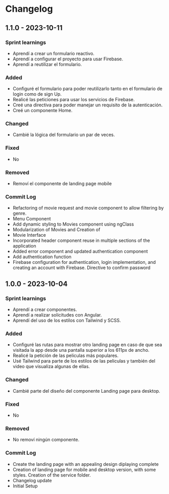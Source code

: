 # Changelog

## 1.1.0 - 2023-10-11

### Sprint learnings

* Aprendí a crear un formulario reactivo.
* Aprendí a configurar el proyecto para usar Firebase.
* Aprendí a reutilizar el formulario.

### Added

* Configuré el formulario para poder reutilizarlo tanto en el formulario de login como de sign Up.
* Realicé las peticiones para usar los servicios de Firebase.
* Creé una directiva para poder manejar un requisito de la autenticación.
* Creé un componente Home.

### Changed

* Cambié la lógica del formulario un par de veces.

### Fixed

* No 

### Removed

* Removí el componente de landing page mobile

### Commit Log

* Refactoring of movie request and movie component to allow filtering by genre.
* Menu Component
* Add dynamic styling to Movies component using ngClass
* Modularization of Movies and Creation of 
* Movie Interface
* Incorporated header component reuse in multiple sections of the application
* Added error component and updated authentication component
* Add authentication function
* Firebase configuration for authentication, login implementation, and creating an account with Firebase. Directive to confirm password

## 1.0.0 - 2023-10-04

### Sprint learnings

* Aprendí a crear componentes.
* Aprendí a realizar solicitudes con Angular.
* Aprendí del uso de los estilos con Tailwind y SCSS.

### Added

* Configuré las rutas para mostrar otro landing page en caso de que sea visitada la app desde una pantalla superior a los 611px de ancho.
* Realicé la petición de las peliculas más populares.
* Usé Tailwind para parte de los estilos de las peliculas y también del video que visualiza algunas de ellas.

### Changed

* Cambié parte del diseño del componente Landing page para desktop.

### Fixed

* No 

### Removed

* No removí ningún componente.

### Commit Log

* Create the landing page with an appealing design diplaying complete
* Creation of landing page for mobile and desktop version, with some styles. Creation of the service folder.
* Changelog update 
* Initial Setup 
